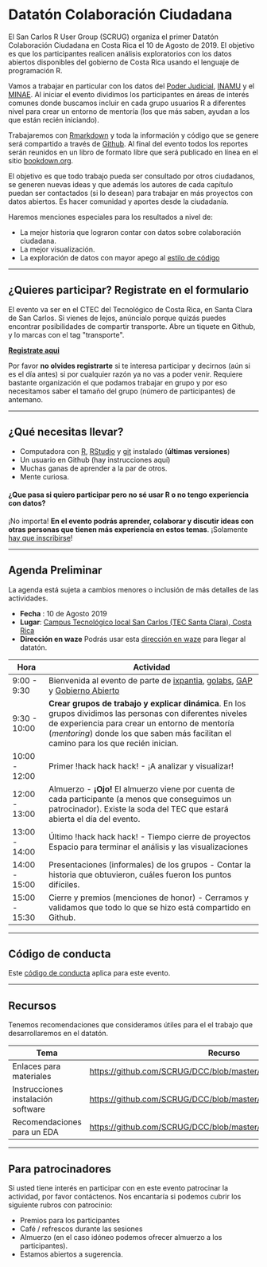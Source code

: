 # Datatón Colaboración Ciudadana

El San Carlos R User Group (SCRUG) organiza el primer Datatón Colaboración Ciudadana en Costa Rica el 10 de Agosto de 2019. El objetivo es que los participantes realicen análisis exploratorios con los datos abiertos disponibles del gobierno de Costa Rica usando el lenguaje de programación R.

Vamos a trabajar en particular con los datos del [Poder Judicial](https://pj.poder-judicial.go.cr/index.php/rendicion-de-cuentas/datos-abiertos), [INAMU](https://www.inamu.go.cr/datosabiertos) y el [MINAE](http://datosabiertos.presidencia.go.cr/dataviews/245078/ministerio-de-ambiente-y-energia-2018/). Al iniciar el evento dividimos los participantes en áreas de interés comunes donde buscamos incluir en cada grupo usuarios R a diferentes nivel para crear un entorno de mentoría (los que más saben, ayudan a los que están recién iniciando).

Trabajaremos con [Rmarkdown](https://es.r4ds.hadley.nz/r-markdown.html) y toda la información y código que se genere será compartido a través de [Github](https://github.com/SCRUG/DCC). Al final del evento todos los reportes serán reunidos en un libro de formato libre que será publicado en línea en el sitio [bookdown.org](http://bookdown.org).

El objetivo es que todo trabajo pueda ser consultado por otros ciudadanos, se generen nuevas ideas y que además los autores de cada capítulo puedan ser contactados (si lo desean) para trabajar en más proyectos con datos abiertos. Es hacer comunidad y aportes desde la ciudadanía.

Haremos menciones especiales para los resultados a nivel de:

 - La mejor historia que lograron contar con datos sobre colaboración ciudadana.
 - La mejor visualización.
 - La exploración de datos con mayor apego al [estilo de código](http://adv-r.had.co.nz/Style.html)

*** 
## ¿Quieres participar? Registrate en el formulario
El evento va ser en el CTEC del Tecnológico de Costa Rica, en Santa Clara de San Carlos. Si vienes de lejos, anúncialo porque quizás puedes encontrar posibilidades de compartir transporte. Abre un tiquete en Github, y lo marcas con el tag "transporte".

**[Registrate aqui](https://forms.gle/upj9GCyStGE3YRiU9)**

Por favor **no olvides registrarte** si te interesa participar y decirnos (aún si es el día antes) si por cualquier razón ya no vas a poder venir. Requiere bastante organización el que podamos trabajar en grupo y por eso necesitamos saber el tamaño del grupo (número de participantes) de antemano.

***

## ¿Qué necesitas llevar?

 - Computadora con [R](https://www.r-project.org/), [RStudio](https://www.rstudio.com/products/rstudio/download/) y [git](https://git-scm.com/) instalado (**últimas versiones**)
 - Un usuario en Github (hay instrucciones aquí)
 - Muchas ganas de aprender a la par de otros.
 - Mente curiosa.

#### ¿Que pasa si quiero participar pero no sé usar R o no tengo experiencia con datos?

¡No importa! **En el evento podrás aprender, colaborar y discutir ideas con otras personas que tienen más experiencia en estos temas**. ¡Solamente [hay que inscribirse](https://forms.gle/upj9GCyStGE3YRiU9)!

***

## Agenda Preliminar

La agenda está sujeta a cambios menores o inclusión de más detalles de las actividades.

 - **Fecha** : 10 de Agosto 2019
 - **Lugar**: [Campus Tecnológico local San Carlos (TEC Santa Clara), Costa Rica](https://www.tec.ac.cr/ubicaciones/sede-regional-san-carlos)
 - **Dirección en waze** Podrás usar esta [dirección en waze](https://www.waze.com/es/directions/costa-rica/santa-clara,-florencia/estacionamiento-ctec/180551784.1805452300.7258278.html) para llegar al datatón.


| Hora | Actividad |
|-----|---------------------------|
| 9:00 - 9:30 | Bienvenida al evento de parte de [ixpantia](https://www.ixpantia.com/es/), [golabs](https://www.go-labs.net/es/), [GAP](https://www.growthaccelerationpartners.com/) y [Gobierno Abierto](http://gobiernoabierto.go.cr/)|
| 9:30 - 10:00 | **Crear grupos de trabajo y explicar dinámica**. En los grupos dividimos las personas con diferentes niveles de experiencia para crear un entorno de mentoría (*mentoring*) donde los que saben más facilitan el camino para los que recién inician. |
| 10:00 - 12:00 | Primer !hack hack hack! - ¡A analizar y visualizar! |
| 12:00 - 13:00 | Almuerzo - **¡Ojo!** El almuerzo viene por cuenta de cada participante (a menos que conseguimos un patrocinador). Existe la soda del TEC que estará abierta el día del evento. |
| 13:00 - 14:00 | Último !hack hack hack! - Tiempo cierre de proyectos Espacio para terminar el análisis y las visualizaciones  |
| 14:00 - 15:00 | Presentaciones (informales) de los grupos - Contar la historia que obtuvieron, cuáles fueron los  puntos difíciles. |
| 15:00 - 15:30 | Cierre y premios (menciones de honor) - Cerramos y validamos que todo lo que se hizo está compartido en Github. |

***

## Código de conducta
Este [código de conducta](https://github.com/datos-abiertos-cr/orientacion/blob/master/codigo-de-conducta.md) aplica para este evento.

***

## Recursos

Tenemos recomendaciones que consideramos útiles para el el trabajo que desarrollaremos en el datatón.

| Tema | Recurso |
| ---- | ------- |
| Enlaces para materiales | https://github.com/SCRUG/DCC/blob/master/recursos.md |
| Instrucciones instalación software  | https://github.com/SCRUG/DCC/blob/master/instalación_software.md |
| Recomendaciones para un EDA | https://github.com/SCRUG/DCC/blob/master/recomendaciones_eda.md |

***

## Para patrocinadores
Si usted tiene interés en participar con en este evento patrocinar la actividad, por favor contáctenos. Nos encantaría si podemos cubrir los siguiente rubros con patrocinio: 

 - Premios para los participantes
 - Café / refrescos durante las sesiones
 - Almuerzo (en el caso idóneo podemos ofrecer almuerzo a los participantes).
 - Estamos abiertos a sugerencia.




